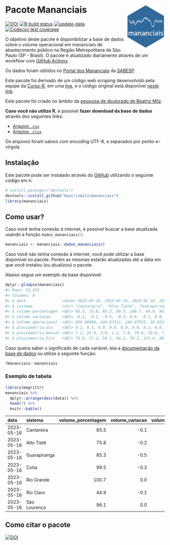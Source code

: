 
<!-- README.md is generated from README.Rmd. Please edit that file -->

# Pacote Mananciais <img src="man/figures/hexlogo.png" align="right" width = "120px"/>

<!-- badges: start -->

[![DOI](https://zenodo.org/badge/DOI/10.5281/zenodo.4733056.svg)](https://doi.org/10.5281/zenodo.4733056)
[![R build
status](https://github.com/beatrizmilz/mananciais/workflows/R-CMD-check/badge.svg)](https://github.com/beatrizmilz/mananciais/actions)
[![update-data](https://github.com/beatrizmilz/mananciais/actions/workflows/2-update_data.yaml/badge.svg)](https://github.com/beatrizmilz/mananciais/actions/workflows/2-update_data.yaml)
[![Codecov test
coverage](https://codecov.io/gh/beatrizmilz/mananciais/branch/master/graph/badge.svg)](https://codecov.io/gh/beatrizmilz/mananciais?branch=master)
<!-- badges: end -->

O objetivo deste pacote é disponibilizar a base de dados sobre o volume
operacional em mananciais de abastecimento público na Região
Metropolitana de São Paulo (SP - Brasil). O pacote é atualizado
diariamente através de um workflow com [GitHub
Actions](https://github.com/beatrizmilz/mananciais/actions).

Os dados foram obtidos no [Portal dos
Mananciais](http://mananciais.sabesp.com.br/Situacao) da
[SABESP](http://site.sabesp.com.br/site/Default.aspx).

Este pacote foi derivado de um código web scraping desenvolvido pela
equipe da [Curso-R](https://www.curso-r.com/), em uma
[live](https://youtu.be/jvZIxrMmOcQ), e o código original está
disponível [neste
link](https://github.com/curso-r/lives/blob/master/drafts/20200730_scraper_sabesp.R).

Este pacote foi criado no âmbito da [pesquisa de doutorado de Beatriz
Milz](https://beatrizmilz.github.io/tese/).

**Caso você não utilize R**, é possível **fazer download da base de
dados** através dos seguintes links:

- [Arquivo
  `.csv`](https://github.com/beatrizmilz/mananciais/raw/master/inst/extdata/mananciais.csv)
- [Arquivo
  `.xlsx`](https://github.com/beatrizmilz/mananciais/blob/master/inst/extdata/mananciais.xlsx?raw=true)

Os arquivos foram salvos com encoding UTF-8, e separados por
ponto-e-vírgula.

## Instalação

Este pacote pode ser instalado através do [GitHub](https://github.com/)
utilizando o seguinte código em `R`:

``` r
# install.packages("devtools")
devtools::install_github("beatrizmilz/mananciais")
library(mananciais)
```

## Como usar?

Caso você tenha conexão à internet, é possível buscar a base atualizada
usando a função `dados_mananciais()`:

``` r
mananciais <- mananciais::dados_mananciais() 
```

Caso você não tenha conexão à internet, você pode utilizar a base
disponível no pacote. Porém as mesmas estarão atualizadas até a data em
que você instalou (ou atualizou) o pacote.

Abaixo segue um exemplo da base disponível:

``` r
dplyr::glimpse(mananciais)
#> Rows: 53,153
#> Columns: 8
#> $ data                <date> 2023-05-16, 2023-05-16, 2023-05-16, 2023-05-16, 2…
#> $ sistema             <chr> "Cantareira", "Alto Tietê", "Guarapiranga", "Cotia…
#> $ volume_porcentagem  <dbl> 85.5, 75.8, 85.3, 99.5, 100.7, 44.9, 96.1, 85.6, 7…
#> $ volume_variacao     <dbl> -0.1, -0.2, -0.5, -0.3, 0.0, -0.1, 0.0, 0.0, -0.1,…
#> $ volume_operacional  <dbl> 839.68406, 424.87311, 146.07533, 16.42236, 112.947…
#> $ pluviometria_dia    <dbl> 0.1, 0.3, 0.0, 0.4, 0.0, 0.0, 0.2, 0.0, 0.2, 0.2, …
#> $ pluviometria_mensal <dbl> 7.2, 25.8, 3.8, 1.2, 7.8, 70.0, 10.0, 7.1, 25.5, 3…
#> $ pluviometria_hist   <dbl> 75.0, 57.2, 59.1, 64.2, 79.2, 131.6, 88.6, 75.0, 5…
```

Caso queira saber o significado de cada variável, leia a [documentação
da base de
dados](https://beatrizmilz.github.io/mananciais/reference/mananciais.html)
ou utilize a seguinte função:

``` r
?mananciais::mananciais
```

### Exemplo de tabela

``` r
library(magrittr)
mananciais %>% 
  dplyr::arrange(desc(data)) %>% 
  head(7) %>%
  knitr::kable()
```

| data       | sistema      | volume_porcentagem | volume_variacao | volume_operacional | pluviometria_dia | pluviometria_mensal | pluviometria_hist |
|:-----------|:-------------|-------------------:|----------------:|-------------------:|-----------------:|--------------------:|------------------:|
| 2023-05-16 | Cantareira   |               85.5 |            -0.1 |          839.68406 |              0.1 |                 7.2 |              75.0 |
| 2023-05-16 | Alto Tietê   |               75.8 |            -0.2 |          424.87311 |              0.3 |                25.8 |              57.2 |
| 2023-05-16 | Guarapiranga |               85.3 |            -0.5 |          146.07533 |              0.0 |                 3.8 |              59.1 |
| 2023-05-16 | Cotia        |               99.5 |            -0.3 |           16.42236 |              0.4 |                 1.2 |              64.2 |
| 2023-05-16 | Rio Grande   |              100.7 |             0.0 |          112.94709 |              0.0 |                 7.8 |              79.2 |
| 2023-05-16 | Rio Claro    |               44.9 |            -0.1 |            6.13423 |              0.0 |                70.0 |             131.6 |
| 2023-05-16 | São Lourenço |               96.1 |             0.0 |           85.34077 |              0.2 |                10.0 |              88.6 |

## Como citar o pacote

[![DOI](https://zenodo.org/badge/DOI/10.5281/zenodo.4733056.svg)](https://doi.org/10.5281/zenodo.4733056)
